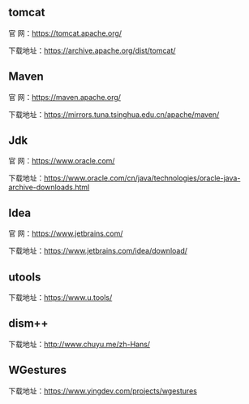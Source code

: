 ## tomcat

官    网：https://tomcat.apache.org/

下载地址：https://archive.apache.org/dist/tomcat/

## Maven

官    网：https://maven.apache.org/

下载地址：https://mirrors.tuna.tsinghua.edu.cn/apache/maven/

## Jdk

官    网：https://www.oracle.com/

下载地址：https://www.oracle.com/cn/java/technologies/oracle-java-archive-downloads.html

## Idea

官    网：https://www.jetbrains.com/

下载地址：https://www.jetbrains.com/idea/download/

## utools

下载地址：https://www.u.tools/

## dism++

下载地址：http://www.chuyu.me/zh-Hans/

## WGestures

下载地址：https://www.yingdev.com/projects/wgestures









